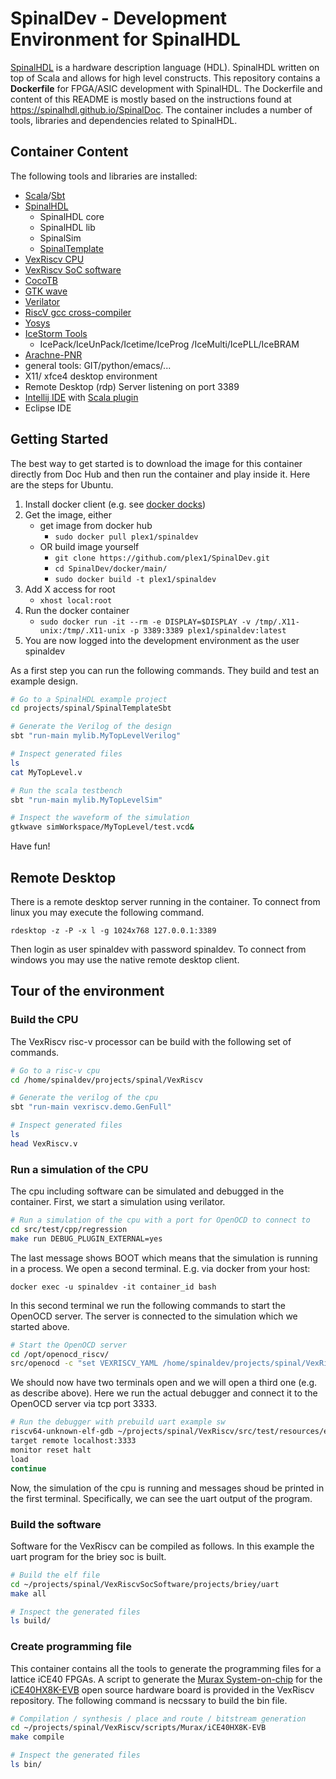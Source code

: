 # SpinalDev - Development Environment for SpinalHDL

[SpinalHDL](https://github.com/SpinalHDL/SpinalHDL) is a hardware description language (HDL). SpinalHDL written on top of Scala and allows for high level constructs. This repository contains a **Dockerfile** for FPGA/ASIC development with SpinalHDL. The Dockerfile and content of this README is mostly based on the instructions found at <https://spinalhdl.github.io/SpinalDoc>. The container includes a number of tools, libraries and dependencies related to SpinalHDL.


## Container Content

The following tools and libraries are installed:

- [Scala](https://www.scala-lang.org/)/[Sbt](https://www.scala-sbt.org/)
- [SpinalHDL](https://github.com/SpinalHDL/SpinalHDL)
    - SpinalHDL core
    - SpinalHDL lib
    - SpinalSim
    - [SpinalTemplate](https://github.com/SpinalHDL/SpinalTemplateSbt)
- [VexRiscv CPU](https://github.com/SpinalHDL/VexRiscv)
- [VexRiscv SoC software](https://github.com/SpinalHDL/VexRiscvSocSoftware)
- [CocoTB](https://github.com/potentialventures/cocotb)
- [GTK wave](http://gtkwave.sourceforge.net/)
- [Verilator](https://www.veripool.org/wiki/verilator)
- [RiscV gcc cross-compiler](https://github.com/riscv/riscv-gnu-toolchain)
- [Yosys](http://www.clifford.at/yosys/)
- [IceStorm Tools](http://www.clifford.at/icestorm/)
    - IcePack/IceUnPack/Icetime/IceProg
      /IceMulti/IcePLL/IceBRAM
- [Arachne-PNR](https://github.com/cseed/arachne-pnr)
- general tools: GIT/python/emacs/...
- X11/ xfce4 desktop environment
- Remote Desktop (rdp) Server listening on port 3389
- [Intellij IDE](https://www.jetbrains.com/idea/) with [Scala plugin](https://plugins.jetbrains.com/plugin/1347-scala)
- Eclipse IDE


## Getting Started

The best way to get started is to download the image for this
container directly from Doc Hub and then run the container and play
inside it. Here are the steps for Ubuntu.

   1. Install docker client (e.g. see [docker docks](https://docs.docker.com/engine/installation/linux/docker-ce/ubuntu/#install-docker-ce))
   2. Get the image, either
      * get image from docker hub
        * `sudo docker pull plex1/spinaldev`
      * OR build image yourself
        * `git clone https://github.com/plex1/SpinalDev.git`
        * `cd SpinalDev/docker/main/`
        * `sudo docker build -t plex1/spinaldev` 
   3. Add X access for root
      * `xhost local:root`
   4. Run the docker container
      * `sudo docker run -it --rm -e DISPLAY=$DISPLAY -v /tmp/.X11-unix:/tmp/.X11-unix -p 3389:3389 plex1/spinaldev:latest`
   5. You are now logged into the development environment as the user spinaldev

As a first step you can run the following commands. They build and test an example design.
```sh
# Go to a SpinalHDL example project
cd projects/spinal/SpinalTemplateSbt

# Generate the Verilog of the design
sbt "run-main mylib.MyTopLevelVerilog"

# Inspect generated files
ls
cat MyTopLevel.v

# Run the scala testbench
sbt "run-main mylib.MyTopLevelSim"

# Inspect the waveform of the simulation
gtkwave simWorkspace/MyTopLevel/test.vcd&

```
Have fun!


## Remote Desktop

There is a remote desktop server running in the container. To connect from linux you may execute the following command.

`rdesktop -z -P -x l -g 1024x768 127.0.0.1:3389`

Then login as user spinaldev with password spinaldev. To connect from windows you may use the native remote desktop client.


## Tour of the environment

### Build the CPU
The VexRiscv risc-v processor can be build with the following set of commands.

```sh
# Go to a risc-v cpu
cd /home/spinaldev/projects/spinal/VexRiscv

# Generate the verilog of the cpu
sbt "run-main vexriscv.demo.GenFull"

# Inspect generated files
ls
head VexRiscv.v
```

### Run a simulation of the CPU
The cpu including software can be simulated and debugged in the container. First, we start a simulation using verilator.

```sh
# Run a simulation of the cpu with a port for OpenOCD to connect to
cd src/test/cpp/regression
make run DEBUG_PLUGIN_EXTERNAL=yes

```

The last message shows BOOT which means that the simulation is running in a process. We open a second terminal. E.g. via docker from your host:
```
docker exec -u spinaldev -it container_id bash
```
In this second terminal we run the following commands to start the OpenOCD server. The server is connected to the simulation which we started above.

```sh
# Start the OpenOCD server
cd /opt/openocd_riscv/
src/openocd -c "set VEXRISCV_YAML /home/spinaldev/projects/spinal/VexRiscv/cpu0.yaml" -f tcl/target/vexriscv_sim.cfg
```

We should now have two terminals open and we will open a third one (e.g. as describe above). Here we run the actual debugger and connect it to the OpenOCD server via tcp port 3333.
```sh
# Run the debugger with prebuild uart example sw
riscv64-unknown-elf-gdb ~/projects/spinal/VexRiscv/src/test/resources/elf/uart.elf
target remote localhost:3333
monitor reset halt
load
continue
```
Now, the simulation of the cpu is running and messages shoud be printed in the first terminal. Specifically, we can see the uart output of the program.

### Build the software
Software for the VexRiscv can be compiled as follows. In this example the uart program for the briey soc is built.
```sh
# Build the elf file
cd ~/projects/spinal/VexRiscvSocSoftware/projects/briey/uart
make all

# Inspect the generated files
ls build/

```

### Create programming file
This container contains all the tools to generate the programming files for a lattice iCE40
FPGAs. A script to generate the [Murax System-on-chip](https://github.com/SpinalHDL/VexRiscv#murax-soc) for the [iCE40HX8K-EVB](https://www.olimex.com/Products/FPGA/iCE40/iCE40HX8K-EVB/open-source-hardware) open source hardware board is provided in the VexRiscv repository. The following command is necssary to build the bin file.
```sh
# Compilation / synthesis / place and route / bitstream generation
cd ~/projects/spinal/VexRiscv/scripts/Murax/iCE40HX8K-EVB
make compile

# Inspect the generated files
ls bin/

```